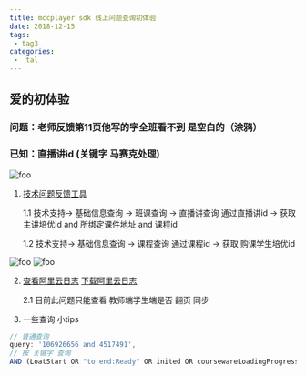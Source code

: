 ```yaml
---
title: mccplayer sdk 线上问题查询初体验
date: 2018-12-15
tags:
 - tag3
categories:
 -  tal
---
```


## 爱的初体验

### 问题：老师反馈第11页他写的字全班看不到 是空白的（涂鸦）
### 已知：直播讲id (关键字 马赛克处理)

<img :src="$withBase('/311618986939_.pic.jpg')" alt="foo"> 


1. [技术问题反馈工具](http://devtools.speiyou.com/#/queryClassCourseInfoLive) 

    1.1 技术支持-> 基础信息查询 -> 班课查询 -> 直播讲查询
    通过直播讲id -> 获取 主讲培优id and 所绑定课件地址 and 课程id   

    1.2 技术支持-> 基础信息查询 -> 课程查询
    通过课程id -> 获取 购课学生培优id

<img :src="$withBase('/321618988480_.pic_hd.jpg')" alt="foo">

<img :src="$withBase('/331618988891_.pic_hd.jpg')" alt="foo"> 

2. [查看阿里云日志](https://sls.console.aliyun.com/lognext/project/xeszx-py-online/logsearch/courseware_log?spm=5176.2020520112.0.0.35d834c0DdGS5e)
   [下载阿里云日志](https://gitee.com/theht/ali-log-downloader)

   2.1 目前此问题只能查看 教师端学生端是否 翻页 同步

3. 一些查询 小tips
```ts
// 普通查询
query: '106926656 and 4517491',
// 按 关键字 查询
AND (LoatStart OR "to end:Ready" OR inited OR coursewareLoadingProgress OR coursewareLoadError)
```
     


    


    

